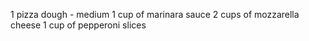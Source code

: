 1 pizza dough - medium
1 cup of marinara sauce
2 cups of mozzarella cheese
1 cup of pepperoni slices